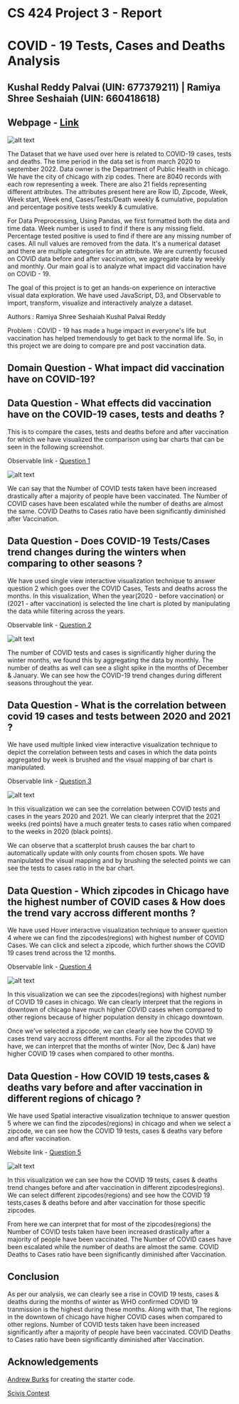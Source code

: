 # CS 424 Project 3 - Report

# COVID - 19 Tests, Cases and Deaths Analysis

## Kushal Reddy Palvai (UIN: 677379211) | Ramiya Shree Seshaiah (UIN: 660418618)

## Webpage -  [Link](https://uic-vis.github.io/project3-covid-data-analysis/) 

![alt text](DatasetWebsite.png)


The Dataset that we have used over here is related to COVID-19 cases, tests and deaths. The time period in the data set is from march 2020 to september 2022. Data owner is the Department of Public Health in chicago. We have the city of chicago with zip codes. There are 8040 records with each row representing a week. There are also 21 fields representing different attributes. The attributes present here are Row ID, Zipcode, Week, Week start, Week end, Cases/Tests/Death weekly & cumulative, population and percentage positive tests weekly & cumulative. 

For Data Preprocessing, Using Pandas, we first formatted both the data and time data. Week number is used to find if there is any missing field. Percentage tested positive is used to find if there are any missing number of cases. All null values are removed from the data. It's a numerical dataset and there are multiple categories for an attribute. We are currently focused on COVID data before and after vaccination, we aggregate data by weekly and monthly. Our main goal is to analyze what impact did vaccination have on COVID - 19. 

The goal of this project is to get an hands-on experience on interactive visual data exploration. We have used JavaScript, D3, and Observable to import, transform, visualize and interactively analyze a dataset.

Authors :
Ramiya Shree Seshaiah
Kushal Palvai Reddy

Problem : COVID - 19 has made a huge impact in everyone's life but vaccination has helped tremendously to get back to the normal life. So, in this project we are doing to compare pre and post vaccination data. 

## Domain Question - What impact did vaccination have on COVID-19? 




## Data Question - What effects did vaccination have on the COVID-19 cases, tests and deaths ? 

This is to compare the cases, tests and deaths before and after vaccination for which we have visualized the comparison using bar charts that can be seen in the following screenshot. 

Observable link - [Question 1](https://observablehq.com/d/68c0816015b4e9e1)

![alt text](Question1.png)


  

We can say that the Number of COVID tests taken have been increased drastically after a majority of people have been vaccinated. The Number of COVID cases have been escalated while the number of deaths are almost the same. COVID Deaths to Cases ratio have been significantly diminished after Vaccination.

## Data Question - Does COVID-19 Tests/Cases trend changes during the winters when comparing to other seasons ?

We have used single view interactive visualization technique to answer question 2 which goes over the COVID Cases, Tests and deaths across the months. In this visualization, When the year(2020 - before vaccination) or (2021 - after vaccination) is selected the line chart is ploted by manipulating the data while filtering across the years. 


Observable link - [Question 2](https://observablehq.com/d/bf8d22fd36977318)

![alt text](SelectionViz.png)


The number of COVID tests and cases is significantly higher during the winter months, we found this by aggregating the data by monthly. The number of deaths as well can see a slight spike in the months of December & January. We can see how the COVID-19 trend changes during different seasons throughout the year. 

## Data Question - What is the correlation between covid 19 cases and tests between 2020 and 2021 ? 

We have used multiple linked view interactive visualization technique to depict the correlation between tests and cases in which the data points aggregated by week is brushed and the visual mapping of bar chart is manipulated.

Observable link - [Question 3](https://observablehq.com/d/edb9ee7f64351225)

![alt text](Scatterplot.png)
 

In this visualization we can see the correlation between COVID tests and cases in the years 2020 and 2021. We can clearly interpret that the 2021 weeks (red points) have a much greater tests to cases ratio when compared to the weeks in 2020 (black points). 

We can observe that a scatterplot brush causes the bar chart to automatically update with only counts from chosen spots. We have manipulated the visual mapping and by brushing the selected points we can see the tests to cases ratio in the bar chart.

## Data Question - Which zipcodes in Chicago have the highest number of COVID cases & How does the trend vary accross different months ?

We have used Hover interactive visualization technique to answer question 4 where we can find the zipcodes(regions) with highest number of COVID Cases. We can click and select a zipcode, which further shows the COVID 19 cases trend across the 12 months.


Observable link - [Question 4](https://observablehq.com/d/011c1493ff967ccc)

![alt text](HoverViz.png)

In this visualization we can see the zipcodes(regions) with highest number of COVID 19 cases in chicago.  We can clearly interpret that the regions in downtown of chicago have much higher COVID cases when compared to other regions because of higher population density in chicago downtown.

Once we've selected a zipcode, we can clearly see how the COVID 19 cases trend vary accross different months. For all the zipcodes that we have, we can interpret that the months of winter (Nov, Dec & Jan) have higher COVID 19 cases when compared to other months. 

## Data Question - How COVID 19 tests,cases & deaths vary before and after vaccination in different regions of chicago ?

We have used Spatial interactive visualization technique to answer question 5 where we can find the zipcodes(regions) in chicago and when we select a zipcode, we can see how the COVID 19 tests, cases & deaths vary before and after vaccination. 


Website link - [Question 5](https://uic-vis.github.io/project3-covid-data-analysis/vis1.html)

![alt text](SpatialViz.jpeg)

In this visualization we can see how the COVID 19 tests, cases & deaths trend changes before and after vaccination in different zipcodes(regions). We can select different zipcodes(regions) and see how the COVID 19 tests,cases & deaths before and after vaccination for those specific zipcodes. 

From here we can interpret that for most of the zipcodes(regions) the Number of COVID tests taken have been increased drastically after a majority of people have been vaccinated. The Number of COVID cases have been escalated while the number of deaths are almost the same. COVID Deaths to Cases ratio have been significantly diminished after Vaccination.


## Conclusion 

As per our analysis, we can clearly see a rise in COVID 19 tests, cases & deaths during the months of winter as WHO confirmed COVID 19 tranmission is the highest during these months. Along with that, The regions in the downtown of chicago have higher COVID cases when compared to other regions. Number of COVID tests taken have been increased significantly after a majority of people have been vaccinated. COVID Deaths to Cases ratio have been significantly diminished after Vaccination. 







## Acknowledgements
[Andrew Burks](https://andrewtburks.dev/) for creating the starter code.

[Scivis Contest](https://www.uni-kl.de/sciviscontest/)

[img_cylinder]: https://github.com/uic-evl/cs529-vds/blob/master/imgs/cylinder.png "Cylinder"
